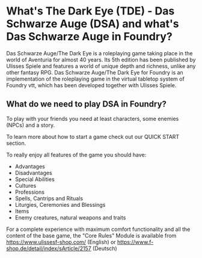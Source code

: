 # What's The Dark Eye (TDE) - Das Schwarze Auge (DSA) and what's Das Schwarze Auge in Foundry?  

Das Schwarze Auge/The Dark Eye is a roleplaying game taking place in the world of Aventuria for almost 40 years. Its 5th edition has been published by Ulisses Spiele and features a world of unique depth and richness, unlike any other fantasy RPG.
Das Schwarze Auge/The Dark Eye for Foundry is an implementation of the roleplaying game in the virtual tabletop system of Foundry vtt, which has been developed together with Ulisses Spiele.  
 

## What do we need to play DSA in Foundry?  
To play with your friends you need at least characters, some enemies (NPCs) and a story.

To learn more about how to start a game check out our QUICK START section.

To really enjoy all features of the game you should have:
* Advantages
* Disadvantages
* Special Abilities
* Cultures
* Professions
* Spells, Cantrips and Rituals
* Liturgies, Ceremonies and Blessings
* Items
* Enemy creatures, natural weapons and traits
  
For a complete experience with maximum comfort functionality and all the content of the base game, the "Core Rules" Module is available from https://www.ulissesf-shop.com/ (English) or https://www.f-shop.de/detail/index/sArticle/2157 (Deutsch)


